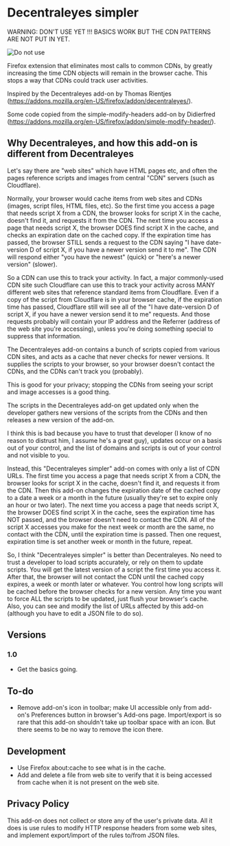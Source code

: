 # Decentraleyes simpler

WARNING: DON'T USE YET !!!  BASICS WORK BUT THE CDN PATTERNS ARE NOT PUT IN YET.

![Do not use](http://4.bp.blogspot.com/-1lTbJMSPZaE/Tyu0eri0bOI/AAAAAAAAEP0/L6yk8jqGUwI/s1600/abnormal%2Bbrain.jpg "Do not use")

Firefox extension that eliminates most calls to common CDNs, by greatly increasing the time CDN objects will remain in the browser cache.  This stops a way that CDNs could track user activities.

Inspired by the Decentraleyes add-on by Thomas Rientjes (https://addons.mozilla.org/en-US/firefox/addon/decentraleyes/).

Some code copied from the simple-modify-headers add-on by Didierfred (https://addons.mozilla.org/en-US/firefox/addon/simple-modify-header/).

## Why Decentraleyes, and how this add-on is different from Decentraleyes

Let's say there are "web sites" which have HTML pages etc, and often the pages reference scripts and images from central "CDN" servers (such as Cloudflare).

Normally, your browser would cache items from web sites and CDNs (images, script files, HTML files, etc).  So the first time you access a page that needs script X from a CDN, the browser looks for script X in the cache, doesn't find it, and requests it from the CDN.  The next time you access a page that needs script X, the browser DOES find script X in the cache, and checks an expiration date on the cached copy.  If the expiration time has passed, the browser STILL sends a request to the CDN saying "I have date-version D of script X, if you have a newer version send it to me".  The CDN will respond either "you have the newest" (quick) or "here's a newer version" (slower).

So a CDN can use this to track your activity.  In fact, a major commonly-used CDN site such Cloudflare can use this to track your activity across MANY different web sites that reference standard items from Cloudflare.  Even if a copy of the script from Cloudflare is in your browser cache, if the expiration time has passed, Cloudflare still will see all of the "I have date-version D of script X, if you have a newer version send it to me" requests.  And those requests probably will contain your IP address and the Referrer (address of the web site you're accessing), unless you're doing something special to suppress that information.

The Decentraleyes add-on contains a bunch of scripts copied from various CDN sites, and acts as a cache that never checks for newer versions.  It supplies the scripts to your browser, so your browser doesn't contact the CDNs, and the CDNs can't track you (probably).

This is good for your privacy; stopping the CDNs from seeing your script and image accesses is a good thing.

The scripts in the Decentraleyes add-on get updated only when the developer gathers new versions of the scripts from the CDNs and then releases a new version of the add-on.

I think this is bad because you have to trust that developer (I know of no reason to distrust him, I assume he's a great guy), updates occur on a basis out of your control, and the list of domains and scripts is out of your control and not visible to you.

Instead, this "Decentraleyes simpler" add-on comes with only a list of CDN URLs.  The first time you access a page that needs script X from a CDN, the browser looks for script X in the cache, doesn't find it, and requests it from the CDN.  Then this add-on changes the expiration date of the cached copy to a date a week or a month in the future (usually they're set to expire only an hour or two later).  The next time you access a page that needs script X, the browser DOES find script X in the cache, sees the expiration time has NOT passed, and the browser doesn't need to contact the CDN.  All of the script X accesses you make for the next week or month are the same, no contact with the CDN, until the expiration time is passed.  Then one request, expiration time is set another week or month in the future, repeat.

So, I think "Decentraleyes simpler" is better than Decentraleyes.  No need to trust a developer to load scripts accurately, or rely on them to update scripts.  You will get the latest version of a script the first time you access it.  After that, the browser will not contact the CDN until the cached copy expires, a week or month later or whatever.  You control how long scripts will be cached before the browser checks for a new version.  Any time you want to force ALL the scripts to be updated, just flush your browser's cache.  Also, you can see and modify the list of URLs affected by this add-on (although you have to edit a JSON file to do so).

## Versions

### 1.0
* Get the basics going.

## To-do
* Remove add-on's icon in toolbar; make UI accessible only from add-on's Preferences button in browser's Add-ons page.  Import/export is so rare that this add-on shouldn't take up toolbar space with an icon.  But there seems to be no way to remove the icon there.

## Development
* Use Firefox about:cache to see what is in the cache.
* Add and delete a file from web site to verify that it is being accessed from cache when it is not present on the web site.


## Privacy Policy

This add-on does not collect or store any of the user's private data.  All it does is use rules to modify HTTP response headers from some web sites, and implement export/import of the rules to/from JSON files.
